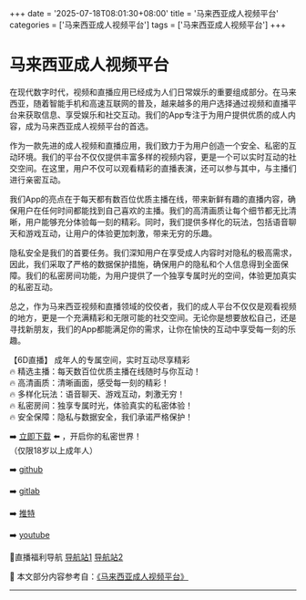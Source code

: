 +++
date = '2025-07-18T08:01:30+08:00'
title = '马来西亚成人视频平台'
categories = ['马来西亚成人视频平台']
tags = ['马来西亚成人视频平台']
+++

# 马来西亚成人视频平台

在现代数字时代，视频和直播应用已经成为人们日常娱乐的重要组成部分。在马来西亚，随着智能手机和高速互联网的普及，越来越多的用户选择通过视频和直播平台来获取信息、享受娱乐和社交互动。我们的App专注于为用户提供优质的成人内容，成为马来西亚成人视频平台的首选。

作为一款先进的成人视频和直播应用，我们致力于为用户创造一个安全、私密的互动环境。我们的平台不仅仅提供丰富多样的视频内容，更是一个可以实时互动的社交空间。在这里，用户不仅可以观看精彩的直播表演，还可以参与其中，与主播们进行亲密互动。

我们App的亮点在于每天都有数百位优质主播在线，带来新鲜有趣的直播内容，确保用户在任何时间都能找到自己喜欢的主播。我们的高清画质让每个细节都无比清晰，用户能够充分体验每一刻的精彩。同时，我们提供多样化的玩法，包括语音聊天和游戏互动，让用户的体验更加刺激，带来无穷的乐趣。

隐私安全是我们的首要任务。我们深知用户在享受成人内容时对隐私的极高需求，因此，我们采取了严格的数据保护措施，确保用户的隐私和个人信息得到全面保障。我们的私密房间功能，为用户提供了一个独享专属时光的空间，体验更加真实的私密互动。

总之，作为马来西亚视频和直播领域的佼佼者，我们的成人平台不仅仅是观看视频的地方，更是一个充满精彩和无限可能的社交空间。无论你是想要放松自己，还是寻找新朋友，我们的App都能满足你的需求，让你在愉快的互动中享受每一刻的乐趣。

【6D直播】
成年人的专属空间，实时互动尽享精彩  
🔥 精选主播：每天数百位优质主播在线随时与你互动！  
🔥 高清画质：清晰画面，感受每一刻的精彩！  
🔥 多样化玩法：语音聊天、游戏互动，刺激无穷！  
🔥 私密房间：独享专属时光，体验真实的私密体验！  
🔥 安全保障：隐私与数据安全，我们承诺严格保护！  

➡️ [立即下载](https://down123.s3.ap-east-1.amazonaws.com/down/down.html?channelCode=blog) ⬅️ ，开启你的私密世界！  
（仅限18岁以上成年人）  

➡️ [github](https://aldult-live.github.io/)  

➡️ [gitlab](https://seo-09598d.gitlab.io/)  

➡️ [推特](https://x.com/wegame33)  

➡️ [youtube](https://www.youtube.com/@6Dlive)  

🔞直播福利导航 [导航站1](https://webstack-86085a.gitlab.io/) [导航站2](https://onlygit123-2.github.io/)


📘 本文部分内容参考自：[《马来西亚成人视频平台》](https://github.com/tatalive123/tata)

---
